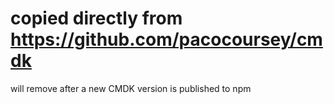 # copied directly from https://github.com/pacocoursey/cmdk

will remove after a new CMDK version is published to npm
